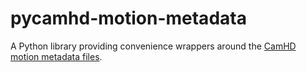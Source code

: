 # pycamhd-motion-metadata

A Python library providing convenience wrappers around the [CamHD motion
metadata files](https://github.com/CamHD-Analysis/CamHD_motion_metadata).
